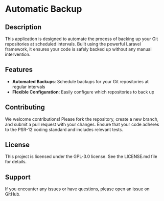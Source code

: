 # Automatic Backup

## Description
This application is designed to automate the process of backing up your Git repositories at scheduled intervals. Built using the powerful Laravel framework, it ensures your code is safely backed up without any manual intervention.

## Features
- **Automated Backups**: Schedule backups for your Git repositories at regular intervals
- **Flexible Configuration**: Easily configure which repositories to back up

## Contributing 
We welcome contributions! Please fork the repository, create a new branch, and submit a pull request with your changes. Ensure that your code adheres to the PSR-12 coding standard and includes relevant tests.

## License
This project is licensed under the GPL-3.0 license. See the LICENSE.md file for details.

## Support
If you encounter any issues or have questions, please open an issue on GitHub.
